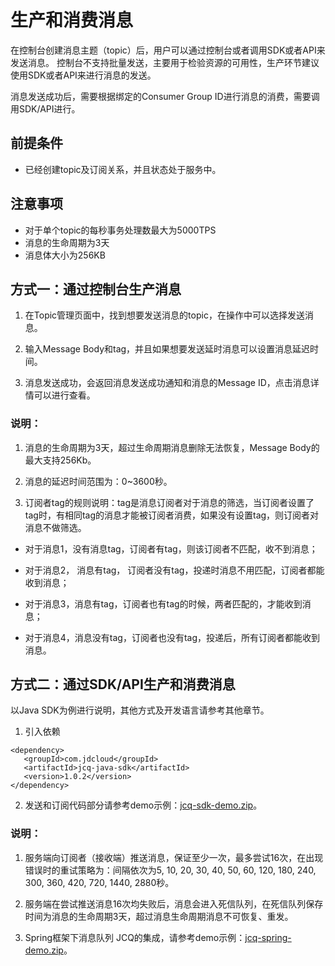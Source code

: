 # 生产和消费消息
在控制台创建消息主题（topic）后，用户可以通过控制台或者调用SDK或者API来发送消息。
控制台不支持批量发送，主要用于检验资源的可用性，生产环节建议使用SDK或者API来进行消息的发送。</br>
    
消息发送成功后，需要根据绑定的Consumer Group ID进行消息的消费，需要调用SDK/API进行。

## 前提条件
- 已经创建topic及订阅关系，并且状态处于服务中。

## 注意事项
- 对于单个topic的每秒事务处理数最大为5000TPS
- 消息的生命周期为3天
- 消息体大小为256KB

## 方式一：通过控制台生产消息
1. 在Topic管理页面中，找到想要发送消息的topic，在操作中可以选择发送消息。

2. 输入Message Body和tag，并且如果想要发送延时消息可以设置消息延迟时间。

3. 消息发送成功，会返回消息发送成功通知和消息的Message ID，点击消息详情可以进行查看。

### 说明：

1. 消息的生命周期为3天，超过生命周期消息删除无法恢复，Message Body的最大支持256Kb。

2. 消息的延迟时间范围为：0~3600秒。

3. 订阅者tag的规则说明：tag是消息订阅者对于消息的筛选，当订阅者设置了tag时，有相同tag的消息才能被订阅者消费，如果没有设置tag，则订阅者对消息不做筛选。

- 对于消息1，没有消息tag，订阅者有tag，则该订阅者不匹配，收不到消息；

- 对于消息2， 消息有tag， 订阅者没有tag，投递时消息不用匹配，订阅者都能收到消息；

- 对于消息3，消息有tag，订阅者也有tag的时候，两者匹配的，才能收到消息；

- 对于消息4，消息没有tag，订阅者也没有tag，投递后，所有订阅者都能收到消息。


## 方式二：通过SDK/API生产和消费消息

以Java SDK为例进行说明，其他方式及开发语言请参考其他章节。

1. 引入依赖
```
<dependency>
   <groupId>com.jdcloud</groupId>
   <artifactId>jcq-java-sdk</artifactId>
   <version>1.0.2</version>
</dependency>
```
2. 发送和订阅代码部分请参考demo示例：[jcq-sdk-demo.zip](http://jcq-inuse-important-cannotdelete.oss.cn-north-1.jcloudcs.com/jcq-sdk-demo.zip)。

### 说明：

1. 服务端向订阅者（接收端）推送消息，保证至少一次，最多尝试16次，在出现错误时的重试策略为：间隔依次为5, 10, 20, 30, 40, 50, 60, 120, 180, 240, 300, 360, 420, 720, 1440, 2880秒。

2. 服务端在尝试推送消息16次均失败后，消息会进入死信队列，在死信队列保存时间为消息的生命周期3天，超过消息生命周期消息不可恢复、重发。

3. Spring框架下消息队列 JCQ的集成，请参考demo示例：[jcq-spring-demo.zip](http://jcq-inuse-important-cannotdelete.oss.cn-north-1.jcloudcs.com/jcq-spring-demo.zip)。

